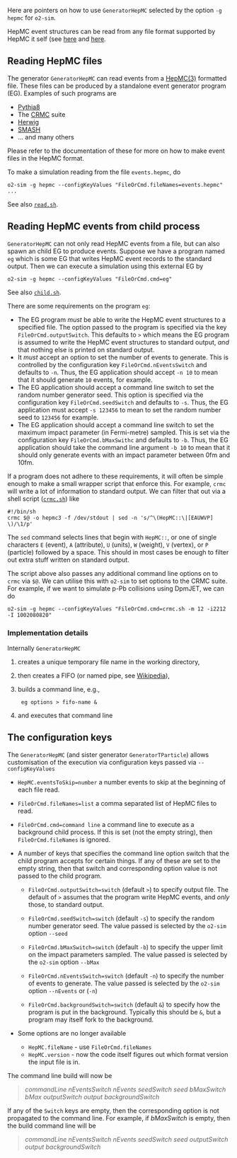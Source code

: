 <!-- doxy
\page refrunSimExamplesHepMC Example reading HepMC events
/doxy -->

Here are pointers on how to use `GeneratorHepMC` selected by the
option `-g hepmc` for `o2-sim`.

HepMC event structures can be read from any file format supported by
HepMC it self (see
[here](http://hepmc.web.cern.ch/hepmc/group__IO.html) and
[here](http://hepmc.web.cern.ch/hepmc/group__factory.html).

## Reading HepMC files

The generator `GeneratorHepMC` can read events from a
[HepMC(3)](http://hepmc.web.cern.ch/hepmc/) formatted file.  These
files can be produced by a standalone event generator program (EG).
Examples of such programs are

- [Pythia8](https://pythia.org)
- The [CRMC](https://gitlab.iap.kit.edu/AirShowerPhysics/crmc) suite
- [Herwig](https://herwig.hepforge.org/)
- [SMASH](https://smash-transport.github.io/)
- ... and many others

Please refer to the documentation of these for more on how to make
event files in the HepMC format.

To make a simulation reading from the file `events.hepmc`, do

    o2-sim -g hepmc --configKeyValues "FileOrCmd.fileNames=events.hepmc" ...

See also [`read.sh`](read.sh).

## Reading HepMC events from child process
`GeneratorHepMC` can not only read HepMC events from a file, but can
also spawn an child EG to produce events.  Suppose we have a program
named `eg` which is some EG that writes HepMC event records to the
standard output.  Then we can execute a simulation using this external
EG by

    o2-sim -g hepmc --configKeyValues "FileOrCmd.cmd=eg"

See also [`child.sh`](child.sh).

There are some requirements on the program `eg`:

- The EG program _must_ be able to write the HepMC event structures to
  a specified file.  The option passed to the program is specified via
  the key `FileOrCmd.outputSwitch`.  This defaults to `>` which means
  the EG program is assumed to write the HepMC event structures to
  standard output, _and_ that nothing else is printed on standard
  output.
- It _must_ accept an option to set the number of events to generate.
  This is controlled by the configuration key
  `FileOrCmd.nEventsSwitch` and defaults to `-n`.  Thus, the EG
  application should accept `-n 10` to mean that it should generate
  `10` events, for example.
- The EG application should accept a command line switch to set the
  random number generator seed.   This option is specified via the
  configuration key `FileOrCmd.seedSwitch` and defaults to `-s`.
  Thus, the EG application must accept `-s 123456` to mean to set the
  random number seed to `123456` for example.
- The EG application should accept a command line switch to set the
  maximum impact parameter (in Fermi-metre) sampled.  This is set via
  the configuration key `FileOrCmd.bMaxSwithc` and defaults to `-b`.
  Thus, the EG application should take the command line argument `-b
  10` to mean that it should only generate events with an impact
  parameter between 0fm and 10fm.

If a program does not adhere to these requirements, it will often be
simple enough to make a small wrapper script that enforce this.  For
example, `crmc` will write a lot of information to standard output.
We can filter that out via a shell script ([`crmc.sh`](crmc.sh)) like

    #!/bin/sh
    crmc $@ -o hepmc3 -f /dev/stdout | sed -n 's/^\(HepMC::\|[EAUWVP] \)/\1/p'

The `sed` command selects lines that begin with `HepMC::`, or one
of single characters `E` (event), `A` (attribute), `U` (units), `W`
(weight), `V` (vertex), or `P` (particle) followed by a space.  This
should in most cases be enough to filter out extra stuff written on
standard output.

The script above also passes any additional command line options on to
`crmc` via `$@`.  We can utilise this with `o2-sim` to set options to
the CRMC suite.  For example, if we want to simulate p-Pb collisions
using DpmJET, we can do

    o2-sim -g hepmc --configKeyValues "FileOrCmd.cmd=crmc.sh -m 12 -i2212 -I 1002080820"


### Implementation details

Internally `GeneratorHepMC`

1. creates a unique temporary file name in the working directory,
2. then creates a FIFO (or named pipe, see
   [Wikipedia](https://en.wikipedia.org/wiki/Named_pipe)),
3. builds a command line, e.g.,

        eg options > fifo-name &

4. and executes that command line

## The configuration keys

The `GeneratorHepMC` (and sister generator `GeneratorTParticle`)
allows customisation of the execution via configuration keys passed
via `--configKeyValues`

- `HepMC.eventsToSkip=number` a number events to skip at the
  beginning of each file read.

- `FileOrCmd.fileNames=list` a comma separated list of HepMC files
  to read.

- `FileOrCmd.cmd=command line` a command line to execute as a
  background child process.  If this is set (not the empty string),
  then `FileOrCmd.fileNames` is ignored.

- A number of keys that specifies the command line option switch
  that the child program accepts for certain things.  If any of
  these are set to the empty string, then that switch and
  corresponding option value is not passed to the child program.

  - `FileOrCmd.outputSwitch=switch` (default `>`) to specify output
    file.  The default of `>` assumes that the program write HepMC
    events, and _only_ those, to standard output.

  - `FileOrCmd.seedSwitch=switch` (default `-s`) to specify the
    random number generator seed. The value passed is selected by
    the `o2-sim` option `--seed`

  - `FileOrCmd.bMaxSwitch=switch` (default `-b`) to specify the
     upper limit on the impact parameters sampled.  The value passed
     is selected by the `o2-sim` option `--bMax`

  - `FileOrCmd.nEventsSwitch=switch` (default `-n`) to specify the
     number of events to generate.  The value passed is selected by
     the `o2-sim` option `--nEvents` or (`-n`)

  - `FileOrCmd.backgroundSwitch=switch` (default `&`) to specify how
    the program is put in the background.  Typically this should be
    `&`, but a program may itself fork to the background.

- Some options are no longer available

  - `HepMC.fileName` - use `FileOrCmd.fileNames`
  - `HepMC.version` - now the code itself figures out which format
    version the input file is in.

The command line build will now be

> _commandLine_ _nEventsSwitch_ _nEvents_ _seedSwitch_ _seed_
> _bMaxSwitch_ _bMax_ _outputSwitch_ _output_ _backgroundSwitch_

If any of the `Switch` keys are empty, then the corresponding option
is not propagated to the command line.  For example, if _bMaxSwitch_
is empty, then the build command line will be

> _commandLine_ _nEventsSwitch_ _nEvents_ _seedSwitch_ _seed_
> _outputSwitch_ _output_ _backgroundSwitch_

